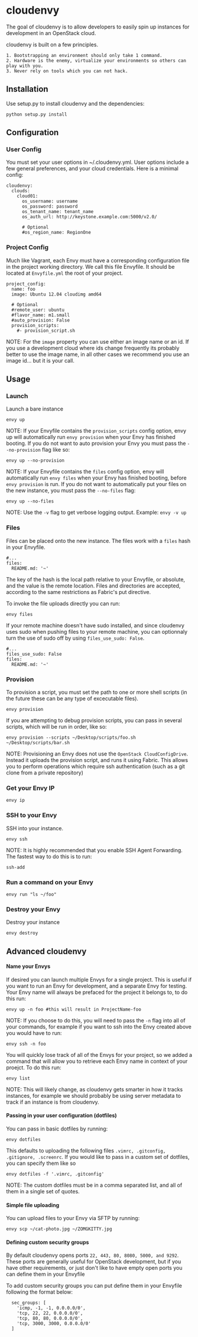 # cloudenvy

The goal of cloudenvy is to allow developers to easily spin up instances
for development in an OpenStack cloud.

cloudenvy is built on a few principles.

    1. Bootstrapping an environment should only take 1 command.
    2. Hardware is the enemy, virtualize your environments so others can play with you.
    3. Never rely on tools which you can not hack.

## Installation

Use setup.py to install cloudenvy and the dependencies:

    python setup.py install

## Configuration

### User Config
You must set your user options in ~/.cloudenvy.yml. User options include a few general preferences, and your cloud credentials. Here is a minimal config:

    cloudenvy:
      clouds:
        cloud01:
          os_username: username
          os_password: password
          os_tenant_name: tenant_name
          os_auth_url: http://keystone.example.com:5000/v2.0/

          # Optional
          #os_region_name: RegionOne

### Project Config

Much like Vagrant, each Envy must have a corresponding configuration file in the project working directory. We call this file Envyfile. It should be located at `Envyfile.yml` the root of your project.

    project_config:
      name: foo
      image: Ubuntu 12.04 cloudimg amd64

      # Optional
      #remote_user: ubuntu
      #flavor_name: m1.small
      #auto_provision: False
      provision_scripts:
        #- provision_script.sh

NOTE: For the `image` property you can use either an image name or an id. If you use a development cloud where ids change frequently its probably better to use the image name, in all other cases we recommend you use an image id... but it is your call.

## Usage

### Launch

Launch a bare instance

    envy up

NOTE: If your Envyfile contains the `provision_scripts` config option, envy up will automatically run `envy provision` when your Envy has finished booting. If you do not want to auto provision your Envy you must pass the `--no-provision` flag like so:

    envy up --no-provision

NOTE: If your Envyfile contains the `files` config option, envy will automatically run `envy files` when your Envy has finished booting, before `envy provision` is run. If you do not want to automatically put your files on the new instance, you must pass the `--no-files` flag:

    envy up --no-files

NOTE: Use the ```-v``` flag to get verbose logging output. Example: ```envy -v up```

### Files

Files can be placed onto the new instance. The files work with a ``files`` hash in your Envyfile.

    #...
    files:
      README.md: '~'

The key of the hash is the local path relative to your Envyfile, or absolute, and the value is the remote location. Files and directories are accepted, according to the same restrictions as Fabric's put directive.

To invoke the file uploads directly you can run:

    envy files

If your remote machine doesn't have sudo installed, and since cloudenvy uses sudo
when pushing files to your remote machine, you can optionnaly turn the use of
sudo off by using `files_use_sudo: False`. 

    #...
    files_use_sudo: False
    files:
      README.md: '~'

### Provision

To provision a script, you must set the path to one or more shell scripts (in the future these can be any type of excecutable files).

    envy provision

If you are attempting to debug provision scripts, you can pass in several scripts, which will be run in order, like so:

    envy provision --scripts ~/Desktop/scripts/foo.sh ~/Desktop/scripts/bar.sh

NOTE: Provisioning an Envy does not use the ```OpenStack CloudConfigDrive```. Instead it uploads the provision script, and runs it using Fabric. This allows you to perform operations which require ssh authentication (such as a git clone from a private repository)


### Get your Envy IP

    envy ip

### SSH to your Envy

SSH into your instance.

    envy ssh


NOTE: It is highly recommended that you enable SSH Agent Forwarding. The fastest way to do this is to run:

    ssh-add


### Run a command on your Envy

    envy run "ls ~/foo"

### Destroy your Envy

Destroy your instance

    envy destroy

## Advanced cloudenvy

#### Name your Envys

If desired you can launch multiple Envys for a single project. This is useful if you want to run an Envy for development, and a separate Envy for testing. Your Envy name will always be prefaced for the project it belongs to, to do this run:

    envy up -n foo #this will result in ProjectName-foo

NOTE: If you choose to do this, you will need to pass the `-n` flag into all of your commands, for example if you want to ssh into the Envy created above you would have to run:

    envy ssh -n foo

You will quickly lose track of all of the Envys for your project, so we added a command that will allow you to retrieve each Envy name in context of your proejct. To do this run:

    envy list

NOTE: This will likely change, as cloudenvy gets smarter in how it tracks instances, for example we should probably be using server metadata to track if an instance is from cloudenvy.

#### Passing in your user configuration (dotfiles)

You can pass in basic dotfiles by running:

    envy dotfiles

This defaults to uploading the following files `.vimrc, .gitconfig, .gitignore, .screenrc`. If you would like to pass in a custom set of dotfiles, you can specify them like so

    envy dotfiles -f '.vimrc, .gitconfig'

NOTE: The custom dotfiles must be in a comma separated list, and all of them in a single set of quotes.

#### Simple file uploading

You can upload files to your Envy via SFTP by running:

    envy scp ~/cat-photo.jpg ~/ZOMGKITTY.jpg

#### Defining custom security groups

By default cloudenvy opens ports `22, 443, 80, 8080, 5000, and 9292`. These ports are generally useful for OpenStack development, but if you have other requirements, or just don't like to have empty open ports you can define them in your Envyfile

To add custom security groups you can put define them in your Envyfile following the format below:

      sec_groups: [
        'icmp, -1, -1, 0.0.0.0/0',
        'tcp, 22, 22, 0.0.0.0/0',
        'tcp, 80, 80, 0.0.0.0/0',
        'tcp, 3000, 3000, 0.0.0.0/0'
      ]
